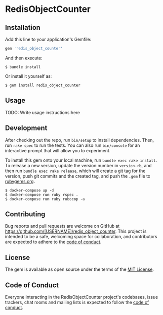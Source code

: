 # RedisObjectCounter

## Installation

Add this line to your application's Gemfile:

```ruby
gem 'redis_object_counter'
```

And then execute:

    $ bundle install

Or install it yourself as:

    $ gem install redis_object_counter

## Usage

TODO: Write usage instructions here

## Development

After checking out the repo, run `bin/setup` to install dependencies. Then, run `rake spec` to run the tests. You can also run `bin/console` for an interactive prompt that will allow you to experiment.

To install this gem onto your local machine, run `bundle exec rake install`. To release a new version, update the version number in `version.rb`, and then run `bundle exec rake release`, which will create a git tag for the version, push git commits and the created tag, and push the `.gem` file to [rubygems.org](https://rubygems.org).

    $ docker-compose up -d
    $ docker-compose run ruby rspec .
    $ docker-compose run ruby rubocop -a

## Contributing

Bug reports and pull requests are welcome on GitHub at https://github.com/[USERNAME]/redis_object_counter. This project is intended to be a safe, welcoming space for collaboration, and contributors are expected to adhere to the [code of conduct](https://github.com/[USERNAME]/redis_object_counter/blob/master/CODE_OF_CONDUCT.md).

## License

The gem is available as open source under the terms of the [MIT License](https://opensource.org/licenses/MIT).

## Code of Conduct

Everyone interacting in the RedisObjectCounter project's codebases, issue trackers, chat rooms and mailing lists is expected to follow the [code of conduct](https://github.com/[USERNAME]/redis_object_counter/blob/master/CODE_OF_CONDUCT.md).
